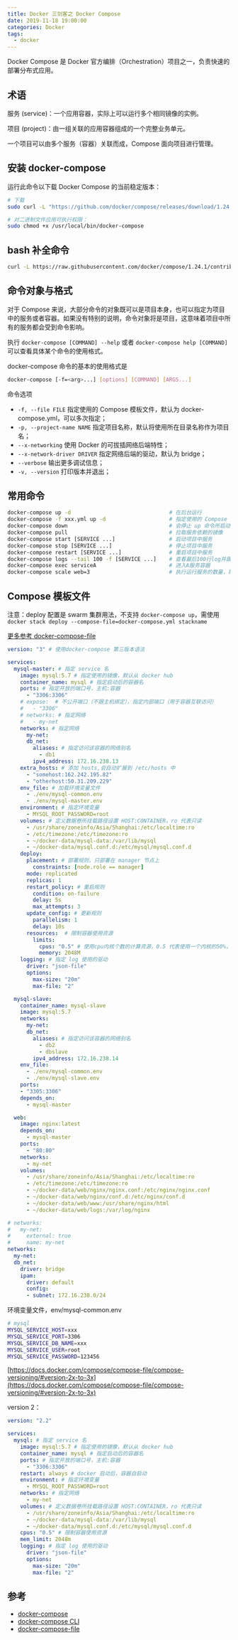 ```yaml
---
title: Docker 三剑客之 Docker Compose
date: 2019-11-18 19:00:00
categories: Docker
tags:
  - docker
---
```


Docker Compose 是 Docker 官方编排（Orchestration）项目之一，负责快速的部署分布式应用。

<!--more-->

## 术语

服务 (service)：一个应用容器，实际上可以运行多个相同镜像的实例。

项目 (project)：由一组关联的应用容器组成的一个完整业务单元。

一个项目可以由多个服务（容器）关联而成，Compose 面向项目进行管理。

## 安装 docker-compose

运行此命令以下载 Docker Compose 的当前稳定版本：

```bash
# 下载
sudo curl -L "https://github.com/docker/compose/releases/download/1.24.1/docker-compose-$(uname -s)-$(uname -m)" -o /usr/local/bin/docker-compose

# 对二进制文件应用可执行权限：
sudo chmod +x /usr/local/bin/docker-compose
```

## bash 补全命令

```bash
curl -L https://raw.githubusercontent.com/docker/compose/1.24.1/contrib/completion/bash/docker-compose > /etc/bash_completion.d/docker-compose
```

## 命令对象与格式

对于 Compose 来说，大部分命令的对象既可以是项目本身，也可以指定为项目中的服务或者容器。如果没有特别的说明，命令对象将是项目，这意味着项目中所有的服务都会受到命令影响。

执行 `docker-compose [COMMAND] --help` 或者 `docker-compose help [COMMAND]` 可以查看具体某个命令的使用格式。

docker-compose 命令的基本的使用格式是

```bash
docker-compose [-f=<arg>...] [options] [COMMAND] [ARGS...]
```

命令选项

- `-f, --file FILE` 指定使用的 Compose 模板文件，默认为 docker-compose.yml，可以多次指定；
- `-p, --project-name NAME` 指定项目名称，默认将使用所在目录名称作为项目名；
- `--x-networking` 使用 Docker 的可拔插网络后端特性；
- `--x-network-driver DRIVER` 指定网络后端的驱动，默认为 bridge；
- `--verbose` 输出更多调试信息；
- `-v, --version` 打印版本并退出；

## 常用命令

```bash
docker-compose up -d                               # 在后台运行
docker-compose -f xxx.yml up -d                    # 指定使用的 Compose 模板文件
docker-compose down                                # 会停止 up 命令所启动的容器，并移除网络, --volumes 移除数据卷
docker-compose pull                                # 拉取服务依赖的镜像
docker-compose start [SERVICE ...]                 # 启动项目中服务
docker-compose stop [SERVICE ...]                  # 停止项目中服务
docker-compose restart [SERVICE ...]               # 重启项目中服务
docker-compose logs --tail 100 -f [SERVICE ...]    # 查看最后100行log并跟随
docker-compose exec serviceA                       # 进入A服务容器
docker-compose scale web=3                         # 执行运行服务的数量，将启动3个容器运行web服务
```

## Compose 模板文件

注意：deploy 配置是 swarm 集群用法，不支持 `docker-compose up`，需使用 `docker stack deploy --compose-file=docker-compose.yml stackname`

[更多参考 docker-compose-file](https://docs.docker.com/compose/compose-file/)

```yaml
version: "3" # 使用docker-compose 第三版本语法

services:
  mysql-master: # 指定 service 名
    image: mysql:5.7 # 指定使用的镜像，默认从 docker hub
    container_name: mysql # 指定启动后的容器名
    ports: # 指定开放的端口号，主机:容器
      - "3306:3306"
    # expose:  # 不公开端口（不跟主机绑定），指定内部端口（用于容器互联访问）
    #   - "3306"
    # networks: # 指定网络
    #   - my-net
    networks: # 指定网络
      my-net:
      db_net:
        aliases: # 指定访问该容器的网络别名
          - db1
        ipv4_address: 172.16.238.13
    extra_hosts: # 添加 hosts,会自动扩展到 /etc/hosts 中
      - "somehost:162.242.195.82"
      - "otherhost:50.31.209.229"
    env_file: # 加载环境变量文件
      - ./env/mysql-common.env
      - ./env/mysql-master.env
    environment: # 指定环境变量
      - MYSQL_ROOT_PASSWORD=root
    volumes: # 定义数据卷所挂载路径设置 HOST:CONTAINER，ro 代表只读
      - /usr/share/zoneinfo/Asia/Shanghai:/etc/localtime:ro
      - /etc/timezone:/etc/timezone:ro
      - ~/docker-data/mysql-data:/var/lib/mysql
      - ~/docker-data/mysql.conf.d:/etc/mysql/mysql.conf.d
    deploy:
      placement: # 部署规则，只部署在 manager 节点上
        constraints: [node.role == manager]
      mode: replicated
      replicas: 1
      restart_policy: # 重启规则
        condition: on-failure
        delay: 5s
        max_attempts: 3
      update_config: # 更新规则
        parallelism: 1
        delay: 10s
      resources:  # 限制容器使用资源
        limits:
          cpus: "0.5" # 使用cpu内核个数的计算资源，0.5 代表使用一个内核的50%，2 代表使用2个内核 100%(跑满就200%)，可以使用 docker stats 查看
          memory: 2048M
    logging: # 指定 log 使用的驱动
      driver: "json-file"
      options:
        max-size: "20m"
        max-file: "2"

  mysql-slave:
    container_name: mysql-slave
    image: mysql:5.7
    networks:
      my-net:
      db_net:
        aliases: # 指定访问该容器的网络别名
          - db2
          - dbslave
        ipv4_address: 172.16.238.14
    env_file:
      - ./env/mysql-common.env
      - ./env/mysql-slave.env
    ports:
    - "3305:3306"
    depends_on:
      - mysql-master

  web:
    image: nginx:latest
    depends_on:
      - mysql-master
    ports:
      - "80:80"
    networks:
      - my-net
    volumes:
      - /usr/share/zoneinfo/Asia/Shanghai:/etc/localtime:ro
      - /etc/timezone:/etc/timezone:ro
      - ~/docker-data/web/nginx/nginx.conf:/etc/nginx/nginx.conf
      - ~/docker-data/web/nginx/conf.d:/etc/nginx/conf.d
      - ~/docker-data/web/www:/usr/share/nginx/html
      - ~/docker-data/web/logs:/var/log/nginx

# networks:
#   my-net:
#     external: true
#     name: my-net
networks:
  my-net:
  db_net:
    driver: bridge
    ipam:
      driver: default
      config:
      - subnet: 172.16.238.0/24
```

环境变量文件，env/mysql-common.env

```bash
# mysql
MYSQL_SERVICE_HOST=xxx
MYSQL_SERVICE_PORT=3306
MYSQL_SERVICE_DB_NAME=xxx
MYSQL_SERVICE_USER=root
MYSQL_SERVICE_PASSWORD=123456
```

[https://docs.docker.com/compose/compose-file/compose-versioning/#version-2x-to-3x](https://docs.docker.com/compose/compose-file/compose-versioning/#version-2x-to-3x)

version 2：

```yaml
version: "2.2"

services:
  mysql: # 指定 service 名
    image: mysql:5.7 # 指定使用的镜像，默认从 docker hub
    container_name: mysql # 指定启动后的容器名
    ports: # 指定开放的端口号，主机:容器
      - "3306:3306"
    restart: always # docker 启动后，容器自启动
    environment: # 指定环境变量
      - MYSQL_ROOT_PASSWORD=root
    networks: # 指定网络
      - my-net
    volumes: # 定义数据卷所挂载路径设置 HOST:CONTAINER，ro 代表只读
      - /usr/share/zoneinfo/Asia/Shanghai:/etc/localtime:ro
      - ~/docker-data/mysql-data:/var/lib/mysql
      - ~/docker-data/mysql.conf.d:/etc/mysql/mysql.conf.d
    cpus: "0.5" # 限制容器使用资源
    mem_limit: 2048m
    logging: # 指定 log 使用的驱动
      driver: "json-file"
      options:
        max-size: "20m"
        max-file: "2"
```

## 参考

- [docker-compose](https://docs.docker.com/compose/install/)
- [docker-compose CLI](https://docs.docker.com/compose/reference/overview/)
- [docker-compose-file](https://docs.docker.com/compose/compose-file/)
